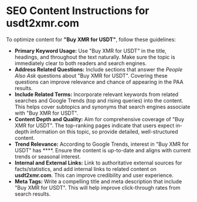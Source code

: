 # SEO Content Instructions for **usdt2xmr.com**

To optimize content for **"Buy XMR for USDT"**, follow these guidelines:

-   **Primary Keyword Usage:** Use "Buy XMR for USDT" in the title, headings, and throughout the text naturally. Make sure the topic is immediately clear to both readers and search engines.
-   **Address Related Questions:** Include sections that answer the _People Also Ask_ questions about "Buy XMR for USDT". Covering these questions can improve relevance and chance of appearing in the PAA results.
-   **Include Related Terms:** Incorporate relevant keywords from related searches and Google Trends (top and rising queries) into the content. This helps cover subtopics and synonyms that search engines associate with "Buy XMR for USDT".
-   **Content Depth and Quality:** Aim for comprehensive coverage of "Buy XMR for USDT". The top-ranking pages indicate that users expect in-depth information on this topic, so provide detailed, well-structured content.
-   **Trend Relevance:** According to Google Trends, interest in "Buy XMR for USDT" has ****. Ensure the content is up-to-date and aligns with current trends or seasonal interest.
-   **Internal and External Links:** Link to authoritative external sources for facts/statistics, and add internal links to related content on **usdt2xmr.com**. This can improve credibility and user experience.
-   **Meta Tags:** Write a compelling title and meta description that include "Buy XMR for USDT". This will help improve click-through rates from search results.
